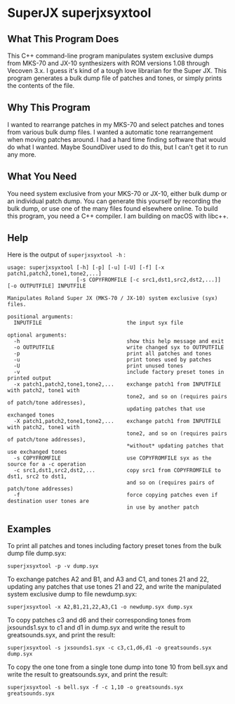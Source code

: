 # SuperJX superjxsyxtool

## What This Program Does
This C++ command-line program manipulates system exclusive dumps from
MKS-70 and JX-10 synthesizers with ROM versions 1.08 through Vecoven 3.x.
I guess it's kind of a tough love librarian for the Super JX. 
This program generates a bulk dump file of patches and tones,
or simply prints the contents of the file.

## Why This Program
I wanted to rearrange patches in my MKS-70 and select patches and tones from various bulk dump
files. I wanted a automatic tone rearrangement when moving patches around. 
I had a hard time finding software that would do what I wanted. Maybe SoundDiver used
to do this, but I can't get it to run any more.

## What You Need
You need system exclusive from your MKS-70 or JX-10, either bulk dump or an individual patch dump.
You can generate this yourself by recording the bulk dump, or use one of the many files found elsewhere online.
To build this program, you need a C++ compiler. I am building on macOS with libc++.

## Help
Here is the output of `superjxsyxtool -h` :
```
usage: superjxsyxtool [-h] [-p] [-u] [-U] [-f] [-x patch1,patch2,tone1,tone2,...]
                      [-s COPYFROMFILE [-c src1,dst1,src2,dst2,...]] [-o OUTPUTFILE] INPUTFILE

Manipulates Roland Super JX (MKS-70 / JX-10) system exclusive (syx) files.

positional arguments:
  INPUTFILE                           the input syx file

optional arguments:
  -h                                  show this help message and exit
  -o OUTPUTFILE                       write changed syx to OUTPUTFILE
  -p                                  print all patches and tones
  -u                                  print tones used by patches
  -U                                  print unused tones
  -v                                  include factory preset tones in printed output
  -x patch1,patch2,tone1,tone2,...    exchange patch1 from INPUTFILE with patch2, tone1 with
                                      tone2, and so on (requires pairs of patch/tone addresses),
                                      updating patches that use exchanged tones
  -X patch1,patch2,tone1,tone2,...    exchange patch1 from INPUTFILE with patch2, tone1 with
                                      tone2, and so on (requires pairs of patch/tone addresses),
                                      *without* updating patches that use exchanged tones
  -s COPYFROMFILE                     use COPYFROMFILE syx as the source for a -c operation
  -c src1,dst1,src2,dst2,...          copy src1 from COPYFROMFILE to dst1, src2 to dst1,
                                      and so on (requires pairs of patch/tone addresses)
  -f                                  force copying patches even if destination user tones are
                                      in use by another patch
```

## Examples
To print all patches and tones including factory preset tones from the bulk dump file dump.syx:
```
superjxsyxtool -p -v dump.syx
```

To exchange patches A2 and B1, and A3 and C1, and tones 21 and 22,
updating any patches that use tones 21 and 22,
and write the manipulated system exclusive dump to file newdump.syx:
```
superjxsyxtool -x A2,B1,21,22,A3,C1 -o newdump.syx dump.syx
```

To copy patches c3 and d6 and their corresponding tones from jxsounds1.syx
to c1 and d1 in dump.syx and write the result to greatsounds.syx, and print the result:
```
superjxsyxtool -s jxsounds1.syx -c c3,c1,d6,d1 -o greatsounds.syx dump.syx
```

To copy the one tone from a single tone dump into tone 10 from bell.syx
and write the result to greatsounds.syx, and print the result:
```
superjxsyxtool -s bell.syx -f -c 1,10 -o greatsounds.syx greatsounds.syx
```
